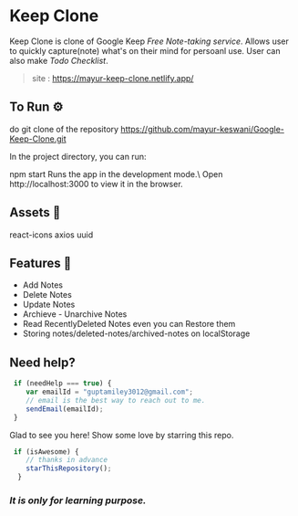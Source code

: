 # Keep Clone

Keep Clone is clone of Google Keep _Free Note-taking service_. 
Allows user to quickly capture(note) what's on their mind for persoanl use. User can also make _Todo  Checklist_.
>site : https://mayur-keep-clone.netlify.app/

## To Run ⚙️
do git clone of the repository https://github.com/mayur-keswani/Google-Keep-Clone.git

In the project directory, you can run:

npm start
Runs the app in the development mode.\ Open http://localhost:3000 to view it in the browser.


## Assets 🔨
react-icons
axios
uuid
## Features 🌟
 - Add Notes 
 - Delete Notes 
 - Update Notes
 - Archieve - Unarchive Notes
 - Read RecentlyDeleted Notes even you can Restore them
 - Storing notes/deleted-notes/archived-notes on localStorage

 ## Need help?
 ```Javascript
  if (needHelp === true) {
     var emailId = "guptamiley3012@gmail.com";
     // email is the best way to reach out to me.
     sendEmail(emailId);
  }
```
Glad to see you here! Show some love by starring this repo.
```Javascript
 if (isAwesome) {
    // thanks in advance 
    starThisRepository();
  }
```

### _It is only for learning purpose._

